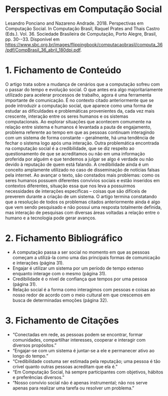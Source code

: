 # Perspectivas em Computação Social 
Lesandro Ponciano and Nazareno Andrade. 2018. Perspectivas em Computação Social. In Computação Brasil, Raquel Prates and Thais Castro (Eds.). Vol. 36. Sociedade Brasileira de Computação, Porto Alegre, Brasil, pp. 30--33. Disponível em <https://www.sbc.org.br/images/flippingbook/computacaobrasil/computa_36/pdf/CompBrasil_36_abril_180dpi.pdf>.
# 1. Fichamento de Conteúdo 
O artigo trata sobre a mudança de cenários que a computação sofreu com o passar do tempo e evolução social. O que antes era algo majoritariamente utilizado para acelerar processos de trabalho, agora é uma ferramenta importante de comunicação. É no contexto citado anteriormente que se pode introduzir a computação social, que aparece como uma forma de estudar as dificuldades e problemáticas provenientes da, cada vez mais crescente, interação entre os seres humanos e os sistemas computacionais. Ao explorar situações que acontecem comumente na relação entre sistema e humanos é levantada a pauta de engajamento, problema referente ao tempo em que as pessoas continuam interagindo com um sistema de forma constante – geralmente, há uma tendência de fechar o sistema logo após uma interação. Outra problemática encontrada na computação social é a credibilidade, que se diz respeito ao questionamento de que se acreditamos ou não em uma informação proferida por alguém e que tendemos a julgar se algo é verdade ou não devido à reputação de quem está falando. A credibilidade ainda é um conceito amplamente utilizado no caso de disseminação de notícias falsas pela internet. Ao avançar o texto, são constados mais problemas: como os seres humanos possuem diferentes convívios sociais e estão inseridos em contextos diferentes, situação essa que nos leva a possuirmos necessidades de interações específicas – coisas que são difíceis de preverem durante a criação de um sistema. O artigo termina constatando que a resolução de todos os problemas citados anteriormente ainda é algo que vem sendo pesquisado e não possui uma resposta totalmente definida, mas interação de pesquisas com diversas áreas voltadas a relação entre o humano e a tecnologia pode gerar avanços.
# 2. Fichamento Bibliográfico
-	A computação passa a ser social no momento em que as pessoas começam a utilizá-la como uma das principais formas de comunicação e interações (página 31). 
-	Engajar é utilizar um sistema por um período de tempo extenso enquanto interage com o mesmo (página 31). 
-	Credibilidade é o nível de confiança que tempos por uma pessoa (página 31).
-	Relação social é a forma como interagimos com pessoas e coisas ao nosso redor de acordo com o meio cultural em que crescemos em busca de determinadas emoções (página 32). 
# 3. Fichamento de Citações 
-	“Conectadas em rede, as pessoas podem se encontrar, formar comunidades, compartilhar interesses, cooperar e interagir com diversos propósitos.”
-	“Engajar-se com um sistema é juntar-se a ele e permanecer ativo ao longo do tempo.”
- “Credibilidade costuma ser estimada pela reputação; uma pessoa é tão crível quanto outras pessoas acreditam que ela é.” 
- “Em Computação Social, há sempre participantes com objetivos, hábitos e preferências diversos.”
- “Nosso convívio social não é apenas instrumental; não nos serve apenas para realizar uma tarefa ou resolver um problema.”
